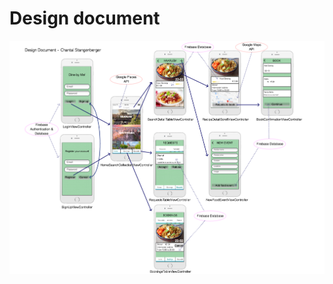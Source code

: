# Design document

<img src=https://github.com/ChantalStangenberger/Programmeerproject/blob/master/doc/design%20document.png width="1000">

